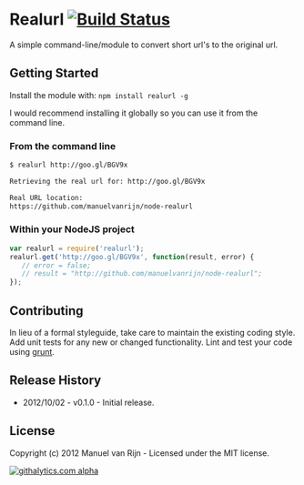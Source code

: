 # Realurl [![Build Status](https://secure.travis-ci.org/manuelvanrijn/node-realurl.png)](http://travis-ci.org/manuelvanrijn/node-realurl)

A simple command-line/module to convert short url's to the original url.

## Getting Started
Install the module with: `npm install realurl -g`

I would recommend installing it globally so you can use it from the command line.

### From the command line

```bash
$ realurl http://goo.gl/BGV9x

Retrieving the real url for: http://goo.gl/BGV9x

Real URL location:
https://github.com/manuelvanrijn/node-realurl
```

### Within your NodeJS project

```javascript
var realurl = require('realurl');
realurl.get('http://goo.gl/BGV9x', function(result, error) {
   // error = false;
   // result = "http://github.com/manuelvanrijn/node-realurl";
});
```

## Contributing
In lieu of a formal styleguide, take care to maintain the existing coding style. Add unit tests for any new or changed functionality. Lint and test your code using [grunt](https://github.com/cowboy/grunt).

## Release History

* 2012/10/02 - v0.1.0 - Initial release.

## License

Copyright (c) 2012 Manuel van Rijn - Licensed under the MIT license.

[![githalytics.com alpha](https://cruel-carlota.pagodabox.com/3b2c11583454014a8437074fa7f0ad84 "githalytics.com")](http://githalytics.com/manuelvanrijn/node-realurl)

